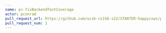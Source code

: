 ```yaml
---
name: pc-fixBackendTestCoverage
actor: pconrad
pull_request_url: https://github.com/ucsb-cs156-s22/STARTER-happycows/pull/1
pull_request_num: 1
---
```

